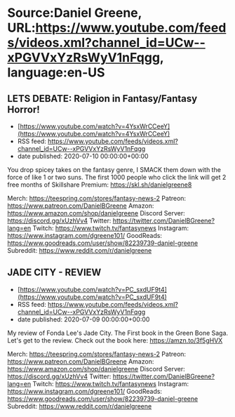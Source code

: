# Source:Daniel Greene, URL:https://www.youtube.com/feeds/videos.xml?channel_id=UCw--xPGVVxYzRsWyV1nFqgg, language:en-US

## LETS DEBATE: Religion in Fantasy/Fantasy Horror!
 - [https://www.youtube.com/watch?v=4YsxWrCCeeY](https://www.youtube.com/watch?v=4YsxWrCCeeY)
 - RSS feed: https://www.youtube.com/feeds/videos.xml?channel_id=UCw--xPGVVxYzRsWyV1nFqgg
 - date published: 2020-07-10 00:00:00+00:00

You drop spicey takes on the fantasy genre, I SMACK them down with the force of like 1 or two suns.
The first 1000 people who click the link will get 2 free months of Skillshare Premium: https://skl.sh/danielgreene8
 
Merch: https://teespring.com/stores/fantasy-news-2
Patreon: https://www.patreon.com/DanielBGreene
Amazon: https://www.amazon.com/shop/danielgreene
Discord Server: https://discord.gg/xUzhVv4
Twitter: https://twitter.com/DanielBGreene?lang=en
Twitch: https://www.twitch.tv/fantasynews
Instagram: https://www.instagram.com/dgreene101/
GoodReads: https://www.goodreads.com/user/show/82239739-daniel-greene
Subreddit: https://www.reddit.com/r/danielgreene

## JADE CITY - REVIEW
 - [https://www.youtube.com/watch?v=PC_sxdUF9t4](https://www.youtube.com/watch?v=PC_sxdUF9t4)
 - RSS feed: https://www.youtube.com/feeds/videos.xml?channel_id=UCw--xPGVVxYzRsWyV1nFqgg
 - date published: 2020-07-09 00:00:00+00:00

My review of Fonda Lee's Jade City. The First book in the Green Bone Saga. Let's get to the review. 
Check out the book here: https://amzn.to/3f5gHVX

Merch: https://teespring.com/stores/fantasy-news-2
Patreon: https://www.patreon.com/DanielBGreene
Amazon: https://www.amazon.com/shop/danielgreene
Discord Server: https://discord.gg/xUzhVv4
Twitter: https://twitter.com/DanielBGreene?lang=en
Twitch: https://www.twitch.tv/fantasynews
Instagram: https://www.instagram.com/dgreene101/
GoodReads: https://www.goodreads.com/user/show/82239739-daniel-greene
Subreddit: https://www.reddit.com/r/danielgreene

